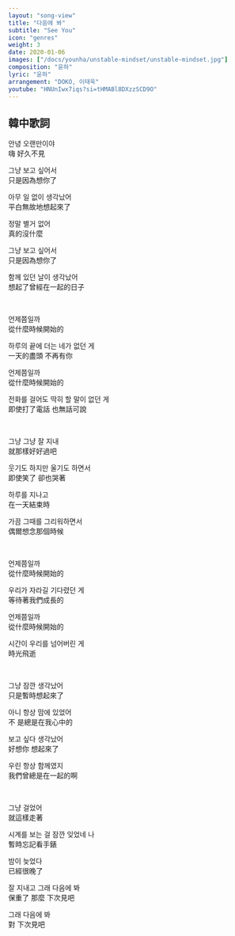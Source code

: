 ```yaml
---
layout: "song-view"
title: "다음에 봐"
subtitle: "See You"
icon: "genres"
weight: 3
date: 2020-01-06
images: ["/docs/younha/unstable-mindset/unstable-mindset.jpg"]
composition: "윤하"
lyric: "윤하"
arrangement: "DOKO, 이태욱"
youtube: "HNUnIwx7iqs?si=tHMABl8DXzzSCD9O"
---
```


## 韓中歌詞

안녕 오랜만이야  
嗨 好久不見  

그냥 보고 싶어서  
只是因為想你了  

아무 일 없이 생각났어  
平白無故地想起來了  

정말 별거 없어  
真的沒什麼  

그냥 보고 싶어서  
只是因為想你了  

함께 있던 날이 생각났어  
想起了曾經在一起的日子  

<br>

언제쯤일까  
從什麼時候開始的  

하루의 끝에 더는 네가 없던 게  
一天的盡頭 不再有你  

언제쯤일까  
從什麼時候開始的  

전화를 걸어도 딱히 할 말이 없던 게  
即使打了電話 也無話可說  

<br>

그냥 그냥 잘 지내  
就那樣好好過吧  

웃기도 하지만 울기도 하면서  
即使笑了 卻也哭著  

하루를 지나고  
在一天結束時  

가끔 그때를 그리워하면서  
偶爾想念那個時候  

<br>

언제쯤일까  
從什麼時候開始的  

우리가 자라길 기다렸던 게  
等待著我們成長的  

언제쯤일까  
從什麼時候開始的  

시간이 우리를 넘어버린 게  
時光飛逝  

<br>

그냥 잠깐 생각났어  
只是暫時想起來了  

아니 항상 맘에 있었어  
不 是總是在我心中的  

보고 싶다 생각났어  
好想你 想起來了  

우린 항상 함께였지  
我們曾總是在一起的啊  

<br>

그냥 걸었어  
就這樣走著  

시계를 보는 걸 잠깐 잊었네 나  
暫時忘記看手錶  

밤이 늦었다  
已經很晚了  

잘 지내고 그래 다음에 봐  
保重了 那麼 下次見吧  

그래 다음에 봐  
對 下次見吧  
